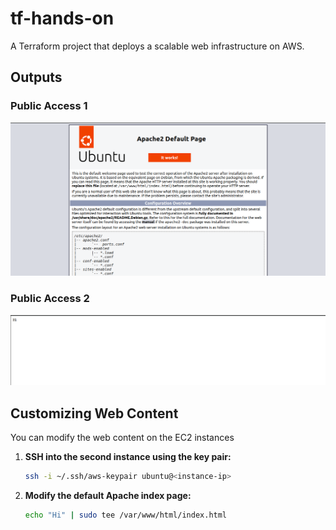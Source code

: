 # tf-hands-on

A Terraform project that deploys a scalable web infrastructure on AWS.

## Outputs

### Public Access 1
![Public Access](./first-image.png)

### Public Access 2
![Public Access](./second-image.png)


## Customizing Web Content

You can modify the web content on the EC2 instances

1. **SSH into the second instance using the key pair:**
   ```sh
   ssh -i ~/.ssh/aws-keypair ubuntu@<instance-ip>
   ```

2. **Modify the default Apache index page:**
   ```sh
   echo "Hi" | sudo tee /var/www/html/index.html
   ```
